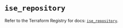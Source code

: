 # `ise_repository`

Refer to the Terraform Registry for docs: [`ise_repository`](https://registry.terraform.io/providers/ciscodevnet/ise/0.2.11/docs/resources/repository).
